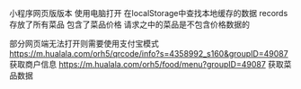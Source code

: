 <!--
 * @Author: your name
 * @Date: 2021-05-06 17:44:07
 * @LastEditTime: 2021-05-10 15:24:33
 * @LastEditors: Please set LastEditors
 * @Description: In User Settings Edit
 * @FilePath: /newCreawling/哗啦啦(m.hualala)/README.md
-->
小程序网页版版本 使用电脑打开
在localStorage中查找本地缓存的数据  records存放了所有菜品 包含了菜品价格  请求之中的菜品是不包含价格数据的



部分网页端无法打开则需要使用支付宝模式
https://m.hualala.com/orh5/qrcode/info?s=4358992_s160&groupID=49087   获取商户信息
https://m.hualala.com/orh5/food/menu?groupID=49087   获取菜品数据
